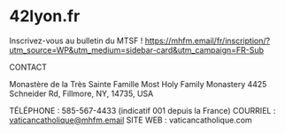 # 42lyon.fr

Inscrivez-vous au bulletin du MTSF !
https://mhfm.email/fr/inscription/?utm_source=WP&utm_medium=sidebar-card&utm_campaign=FR-Sub

CONTACT

Monastère de la Très Sainte Famille
Most Holy Family Monastery
4425 Schneider Rd, Fillmore, NY, 14735, USA

TÉLÉPHONE : 585-567-4433 (indicatif 001 depuis la France)
COURRIEL : vaticancatholique@mhfm.email 
SITE WEB : vaticancatholique.com

